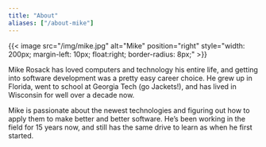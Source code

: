 ```yaml
---
title: "About"
aliases: ["/about-mike"]
---
```


{{< image src="/img/mike.jpg" alt="Mike" position="right" style="width: 200px; margin-left: 10px; float:right; border-radius: 8px;" >}}

Mike Rosack has loved computers and technology his entire life, and getting into software development was a pretty easy career choice.  He grew up in Florida, went to school at Georgia Tech (go Jackets!), and has lived in Wisconsin for well over a decade now.

Mike is passionate about the newest technologies and figuring out how to apply them to make better and better software.  He’s been working in the field for 15 years now, and still has the same drive to learn as when he first started.
